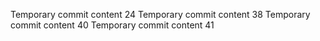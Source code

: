 Temporary commit content 24
Temporary commit content 38
Temporary commit content 40
Temporary commit content 41
